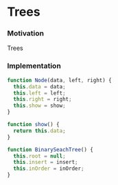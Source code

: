 # Trees

### Motivation
Trees

### Implementation 
```javascript
function Node(data, left, right) {
  this.data = data; 
  this.left = left; 
  this.right = right; 
  this.show = show; 
}

function show() {
  return this.data; 
}

function BinarySeachTree() {
  this.root = null; 
  this.insert = insert;
  this.inOrder = inOrder; 
}
```
